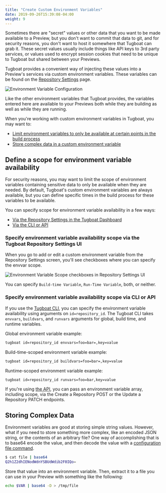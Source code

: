 ```yaml
---
title: "Create Custom Environment Variables"
date: 2019-09-26T15:39:08-04:00
weight: 9
---
```


Sometimes there are "secret" values or other data that you want to be made available to a Preview, but you don't want to
commit that data to git, and for security reasons, you don't want to host it somewhere that Tugboat can grab it. These
secret values usually include things like API keys to 3rd party services, or values used to encrypt session cookies that
need to be unique to Tugboat but shared between your Previews.

Tugboat provides a convenient way of injecting these values into a Preview's services via custom environment variables.
These variables can be found on the
[Repository Settings](/setting-up-tugboat/select-repo-settings/#change-repository-settings) page.

![Environment Variable Configuration](/_images/envvars-config.png)

Like the other environment variables that Tugboat provides, the variables entered here are available to your Previews
both while they are building as well as while they are running.

When you're working with custom environment variables in Tugboat, you may want to:

- [Limit environment variables to only be available at certain points in the build process](#define-a-scope-for-environment-variable-availability)
- [Store complex data in a custom environment variable](#storing-complex-data)

## Define a scope for environment variable availability

For security reasons, you may want to limit the scope of environment variables containing sensitive data to only be
available when they are needed. By default, Tugboat's custom environment variables are always available, but you can
define specific times in the build process for these variables to be available.

You can specify scope for environment variable availability in a few ways:

- [Via the Repository Settings in the Tugboat Dashboard](#specify-environment-variable-availability-scope-via-the-tugboat-repository-settings-ui)
- [Via the CLI or API](#specify-environment-variable-availability-scope-via-cli-or-api)

### Specify environment variable availability scope via the Tugboat Repository Settings UI

When you go to add or edit a custom environment variable from the Repository Settings screen, you'll see checkboxes
where you can specify the envvar scope.

![Environment Variable Scope checkboxes in Repository Settings UI](/_images/environment-variable-scope-in-ui.png)

You can specify `Build-time Variable`, `Run-Time Variable`, both, or neither.

### Specify environment variable availability scope via CLI or API

If you use the [Tugboat CLI](/tugboat-cli), you can specify the environment variable availability using arguments on
`id=repository_id`. The Tugboat CLI takes `envvars`, `buildvars`, and `runvars` arguments for global, build time, and
runtime variables.

Global environment variable example:

```sh
tugboat id=repository_id envvars=foo=bar=,key=value
```

Build-time-scoped environment variable example:

```sh
tugboat id=repository_id buildvars=foo=bar=,key=value
```

Runtime-scoped environment variable example:

```sh
tugboat id=repository_id runvars=foo=bar,key=value
```

If you're using [the API](https://api.tugboat.qa/), you can pass an environment variable array, including scope, via the
Create a Repository POST or the Update a Repository PATCH endpoints.

## Storing Complex Data

Environment variables are good at storing simple string values. However, what if you need to store something more
complex, like an encoded JSON string, or the contents of an arbitrary file? One way of accomplishing that is to base64
encode the value, and then decode the value with a
[configuration file command](/reference/tugboat-configuration/#commands).

```sh
$ cat file | base64
Q2h1Z2dhIENodWdnYSBUdWdib2F0IQo=
```

Store that value into an environment variable. Then, extract it to a file you can use in your Preview with something
like the following:

```sh
echo $VAR | base64 -D > /tmp/file
```
